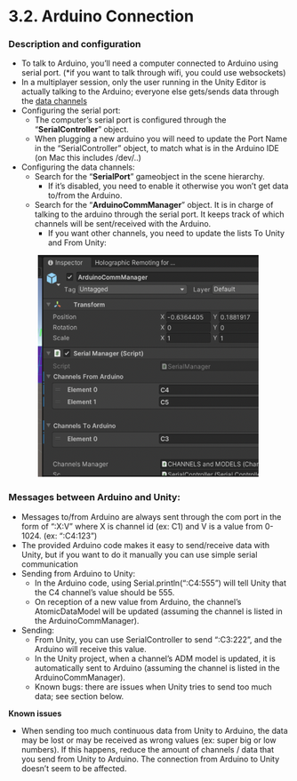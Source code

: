 # 3.2. Arduino Connection

### **Description and configuration**



* To talk to Arduino, you’ll need a computer connected to Arduino using serial port. (*if you want to talk through wifi, you could use websockets)
* In a multiplayer session, only the user running in the Unity Editor is actually talking to the Arduino; everyone else gets/sends data through the [data channels](./3.1_Data_and_Channels_.md)
* Configuring the serial port:
    * The computer’s serial port is configured through the “**SerialController**” object.
    * When plugging a new arduino you will need to update the Port Name in the “SerialController” object, to match what is in the Arduino IDE (on Mac this includes /dev/..)
* Configuring the data channels:
    * Search for the “**SerialPort**” gameobject in the scene hierarchy. 
        * If it’s disabled, you need to enable it otherwise you won’t get data to/from the Arduino.
    * Search for the “**ArduinoCommManager**” object. It is in charge of talking to the arduino through the serial port. It keeps track of which channels will be sent/received with the Arduino. 
        * If you want other channels, you need to update the lists To Unity and From Unity:

        
<p align="center">
<picture>
  <img alt="Arduino Comm Manager" src="./Images/Arduino_Comm_Mgr.png" width= "400" height="400">
</picture>
</p>

### **Messages between Arduino and Unity:**



* Messages to/from Arduino are always sent through the com port in the form of “:X:V” where X is channel id (ex: C1) and V is a value from 0-1024. (ex: “:C4:123”)
* The provided Arduino code makes it easy to send/receive data with Unity, but if you want to do it manually you can use simple serial communication
* Sending from Arduino to Unity: 
    * In the Arduino code, using Serial.println(“:C4:555”) will tell Unity that the C4 channel’s value should be 555. 
    * On reception of a new value from Arduino, the channel’s AtomicDataModel will be updated (assuming the channel is listed in the ArduinoCommManager).
* Sending: 
    * From Unity, you can use SerialController to send “:C3:222”, and the Arduino will receive this value. 
    * In the Unity project, when a channel’s ADM model is updated, it is automatically sent to Arduino (assuming the channel is listed in the ArduinoCommManager).
    * Known bugs: there are issues when Unity tries to send too much data; see section below.

**Known issues**



* When sending too much continuous data from Unity to Arduino, the data may be lost or may be received as wrong values (ex: super big or low numbers). If this happens, reduce the amount of channels / data that you send from Unity to Arduino. The connection from Arduino to Unity doesn’t seem to be affected.


